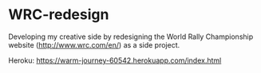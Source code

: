 # WRC-redesign

Developing my creative side by redesigning the World Rally Championship website (http://www.wrc.com/en/) as a side project.

Heroku: https://warm-journey-60542.herokuapp.com/index.html
